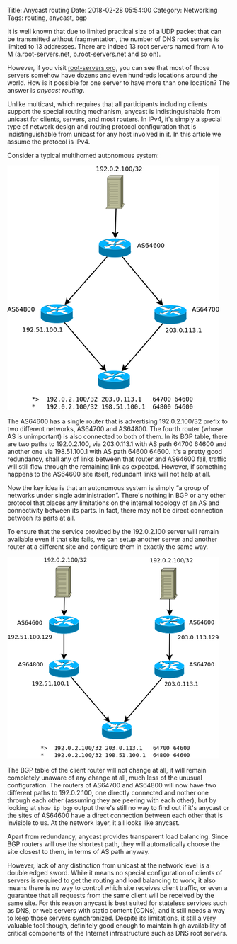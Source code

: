 Title: Anycast routing
Date: 2018-02-28 05:54:00
Category: Networking
Tags: routing, anycast, bgp

It is well known that due to limited practical size of a UDP packet that can be transmitted without
fragmentation, the number of DNS root servers is limited to 13 addresses. There are indeed 13 root servers
named from A to M (a.root-servers.net, b.root-servers.net and so on).

However, if you visit [root-servers.org](http://root-servers.org/), you can see that most of those servers
somehow have dozens and even hundreds locations around the world. How is it possible for one server to
have more than one location? The answer is _anycast routing_.

Unlike multicast, which requires that all participants including clients support the special routing mechanism,
anycast is indistinguishable from unicast for clients, servers, and most routers. In IPv4, it's simply a special
type of network design and routing protocol configuration that is indistinguishable from unicast for any host
involved in it. In this article we assume the protocol is IPv4.

Consider a typical multihomed autonomous system:

![multihomed AS with two paths](images/multihomed_as.png)

The AS64600 has a single router that is advertising 192.0.2.100/32 prefix  to two different networks, AS64700 and AS64800. The fourth router (whose AS is unimportant)
is also connected to both of them. In its BGP table, there are two paths to 192.0.2.100, via 203.0.113.1 with AS path 64700 64600 and another one via
198.51.100.1 with AS path 64600 64600. It's a pretty good redundancy, shall any of links between that router and AS64600 fail, traffic will still flow through the
remaining link as expected. However, if something happens to the AS64600 site itself, redundant links will not help at all.

Now the key idea is that an autonomous system is simply &ldquo;a group of networks under single administration&rdquo;. There's nothing in BGP or any other protocol
that places any limitations on the internal topology of an AS and connectivity between its parts. In fact, there may not be direct connection between its parts at all.

To ensure that the service provided by the 192.0.2.100 server will remain available even if that site fails, we can setup another server and another router
at a different site and configure them in exactly the same way.

![anycast AS with two sites](images/anycast_as.png)

The BGP table of the client router will not change at all, it will remain completely unaware of any change at all, much less of the unusual configuration.
The routers of AS64700 and AS64800  will now have two different paths to 192.0.2.100, one directly connected and nother one through each other (assuming they are peering
with each other), but by looking at `show ip bgp` output there's still no way to find out if it's anycast or the sites of AS64600 have a direct connection between each other
that is invisible to us. At the network layer, it all looks like anycast.

Apart from redundancy, anycast provides transparent load balancing. Since BGP routers will use the shortest path, they will automatically choose the site closest to them,
in terms of AS path anyway.

However, lack of any distinction from unicast at the network level is a double edged sword. While it means no special configuration of clients of servers is required
to get the routing and load balancing to work, it also means there is no way to control which site receives client traffic, or even a guarantee that all requests from
the same client will be received by the same site. For this reason anycast is best suited for stateless services such as DNS, or web servers with static content (CDNs),
and it still needs a way to keep those servers synchronized. Despite its limitations, it still a very valuable tool though, definitely good enough to maintain
high availability of critical components of the Internet infrastructure such as DNS root servers.




